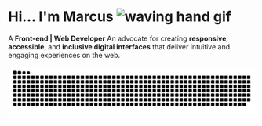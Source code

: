 # Hi... I'm Marcus  <img src="https://giffiles.alphacoders.com/221/221780.gif" alt="waving hand gif" aria-hidden="true" width="100" height="60" />

A **Front-end | Web Developer** An advocate for creating **responsive**, **accessible**, and **inclusive digital interfaces** that deliver intuitive and engaging experiences on the web.


![github contribution grid snake animation](https://raw.githubusercontent.com/Platane/snk/output/github-contribution-grid-snake-dark.svg?username=rateryyz#gh-dark-mode-only)







